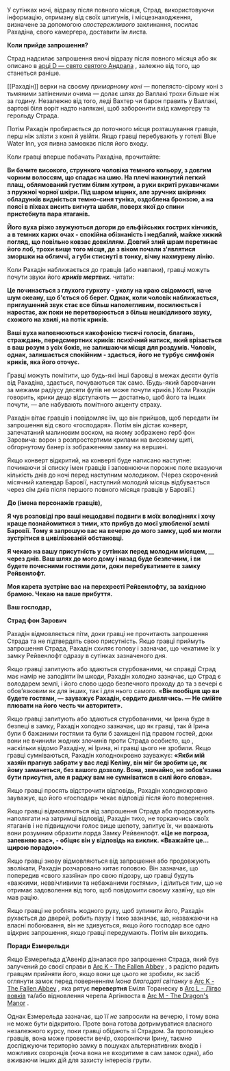 У сутінках ночі, відразу після повного місяця, Страд, використовуючи інформацію, отриману від своїх шпигунів, і місцезнаходження, визначене за допомогою _спостережливого_ заклинання, посилає Рахадіна, свого камергера, доставити їм листа.

**Коли прийде запрошення?**

Страд надсилає запрошення вночі відразу після повного місяця або як описано в [арці D — свято святого Андрала](https://www.strahdreloaded.com/Act+II+-+The+Shadowed+Town/Arc+D+-+St.+Andral's+Feast#D6a.%20The%20Invitation) , залежно від того, що станеться раніше.

[[Рахадін]] верхи на своєму _примарному коні_ — попелясто-сірому коні з тьмяними затіненими очима — долає шлях до Валлакі трохи більше ніж за годину. Незалежно від того, леді Вахтер чи барон править у Валлакі, вартові біля воріт надто налякані, щоб заборонити вхід камергеру та герольду Страда.

Потім Рахадін пробирається до поточного місця розташування гравців, перш ніж злізти з коня й увійти. Якщо гравці перебувають у готелі Blue Water Inn, уся пивна замовкає після його входу.

Коли гравці вперше побачать Рахадіна, прочитайте:

**Ви бачите високого, стрункого чоловіка темного кольору, з довгим чорним волоссям, що спадає на шию. На плечі накинутий легкий плащ, облямований густим білим хутром, а руки вкриті рукавичками з пружної чорної шкіри. Під шаром міцних, але зручних шкіряних обладунків видніється темно-синя туніка, оздоблена бронзою, а на поясі в піхвах висить вигнута шабля, поверх якої до спини пристебнута пара ятаганів.**

**Його вуха різко звужуються догори до ельфійських гострих кінчиків, а в темних карих очах - спокійна обізнаність і недбалий, майже хижий погляд, що повільно ковзає довкіллям. Довгий злий шрам перетинає його лоб, трохи вище того місця, де з віком почали з'являтися зморшки на обличчі, а губи стиснуті в тонку, вічну нахмурену лінію.**

Коли Рахадін наближається до гравців (або навпаки), гравці можуть почути звуки його **_криків мертвих._** читати:

**Це починається з глухого гуркоту - уколу на краю свідомості, наче шум океану, що б'ється об берег. Однак, коли чоловік наближається, приглушений звук стає все більш наполегливим, посилюється і наростає, аж поки не перетворюється з більш нешкідливого звуку, схожого на хвилі, на потік криків.**

**Ваші вуха наповнюються какофонією тисячі голосів, благань, страждань, передсмертних криків: психічний натиск, який врізається в ваш розум з усіх боків, не залишаючи місця для роздумів. Чоловік, однак, залишається спокійним - здається, його не турбує симфонія криків, яка його оточує.**

Гравці можуть помітити, що будь-які інші баровці в межах десяти футів від Рахадіна, здається, почуваються так само. (Будь-який баровчанин за межами радіусу десяти футів не може почути криків.) Коли Рахадін говорить, крики дещо відступають — достатньо, щоб його та інших почути, — але набувають помітного акценту страху.

Рахадін вітає гравців і повідомляє їм, що він прийшов, щоб передати їм запрошення від свого «господаря». Потім він дістає конверт, запечатаний малиновим воском, на якому зображено герб фон Заровича: ворон з розпростертими крилами на високому щиті, обгорнутому банер із зображенням замку на вершині.

Якщо конверт відкритий, на конверті буде написано наступне: починаючи зі списку імен гравців і заповнюючи порожнє поле вказуючи кількість днів до ночі перед наступним молодиком. (Через скорочений місячний календар Баровії, наступний молодий місяць відбувається через сім днів після першого повного місяця гравців у Баровії.)

**До (імена персонажів гравців),**

**Я чув розповіді про ваші нещодавні подвиги в моїх володіннях і хочу краще познайомитися з тими, хто прибув до моєї улюбленої землі Баровії. Тому я запрошую вас на вечерю до мого замку, щоб ми могли зустрітися в цивілізованій обстановці.**

**Я чекаю на вашу присутність у сутінках перед молодим місяцем, __ через днів. Ваш шлях до мого дому і назад буде безпечним, і ви будете почесними гостями доти, доки перебуватимете в замку Рейвенлофт.**

**Моя карета зустріне вас на перехресті Рейвенлофту, за західною брамою. Чекаю на ваше прибуття.**

**Ваш господар,**

**Страд фон Зарович**

Рахадін відмовляється піти, доки гравці не прочитають запрошення Страда та не підтвердять свою присутність. Якщо гравці приймуть запрошення Страда, Рахадін схиляє голову і зазначає, що чекатиме їх у замку Рейвенлофт одразу в сутінках зазначеного дня.

Якщо гравці запитують або здаються стурбованими, чи справді Страд має намір не заподіяти їм шкоди, Рахадін холодно зазначає, що Страд є володарем землі, і його слово щодо безпечного проходу до та з вечері є обов’язковим як для інших, так і для нього самого. **«Він пообіцяв що ви будете гостями, — зауважує Рахадін, сердито дивлячись. — Не смійте плювати на його честь чи авторитет».**

Якщо гравці запитують або здаються стурбованими, чи Ірина буде в безпеці в замку, Рахадін холодно зазначає, що як гравці, так й Ірина були б бажаними гостями та були б захищені під правом гостей, доки вони не вчинили жодних злочинів проти Страда особисто, що , наскільки відомо Рахадіну, ні Ірина, ні гравці цього не зробили. Якщо гравці сумніваються, Рахадін холоднокровно зауважує: **«Якби мій хазяїн прагнув забрати у вас леді Келіну, він міг би зробити це, як йому заманеться, без вашого дозволу. Вона, звичайно, не зобов’язана бути присутня, але я раджу вам не сумніватися в силі його слова».**

Якщо гравці просять відстрочити відповідь, Рахадін холоднокровно зауважує, що його «господар» чекає відповіді після його повернення.

Якщо гравці відмовляються від запрошення Страда або продовжують наполягати на затримці відповіді, Рахадін тихо, не торкаючись своїх ятаганів і не підвищуючи голос вище шепоту, запитує їх, чи вважають вони розумним образити лорда Замку Рейвенлофт. **«Це не погроза, запевняю вас», - обіцяє він у відповідь на виклик. «Вважайте це... щирою порадою».**

Якщо гравці знову відмовляються від запрошення або продовжують зволікати, Рахадін розчаровано хитає головою. Він зазначає, що попередив «свого хазяїна» про свою підозру, що гравці будуть «важкими, неввічливими та небажаними гостями», і ділиться тим, що не отримає задоволення від того, щоб повідомити своєму хазяїну, що він мав рацію.

Якщо гравці не роблять жодного руху, щоб зупинити його, Рахадін рухається до дверей, робить паузу і тихо зазначає, що, незважаючи на власні побоювання, він не здивується, якщо його господар все одно відкриє запрошення, якщо гравці передумають. Потім він виходить.

**Поради Езмерельди**

Якщо Езмерельда д'Авенір дізналася про запрошення Страда, який був залучений до своєї справи в [Arc K - The Fallen Abbey](https://www.strahdreloaded.com/Act+III+-+The+Broken+Land/Arc+K+-+The+Fallen+Abbey) , з радістю радить гравцям прийняти його, якщо вони ще цього не зробили, як засіб оглянути замок перед поверненням _Ікона благодаті світанку_ в [Arc K - The Fallen Abbey](https://www.strahdreloaded.com/Act+III+-+The+Broken+Land/Arc+K+-+The+Fallen+Abbey) , яка рятує **перевертня** Еміля Торанеску в [Arc L - Лігво вовків](https://www.strahdreloaded.com/Act+III+-+The+Broken+Land/Arc+L+-+The+Den+of+Wolves) та/або відновлення черепа Аргінвоста в [Arc M - The Dragon's Manor](https://www.strahdreloaded.com/Act+III+-+The+Broken+Land/Arc+M+-+The+Dragon's+Manor) .

Однак Езмерельда зазначає, що її _не_ запросили на вечерю, і тому вона не може бути відкритою. Проте вона готова дотримуватися власного незалежного курсу, поки гравці обідають зі Страдом. За пропозицією гравців, вона може провести вечір, охороняючи Ірину, таємно досліджуючи територію замку в пошуках альтернативних входів і можливих охоронців (хоча вона не входитиме в сам замок одна), або вживаючи інших дій для захисту інтересів групи.